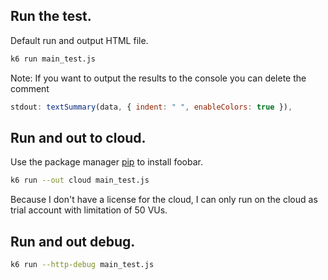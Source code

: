 ## Run the test.

Default run and output HTML file.

```bash
k6 run main_test.js
```

Note: If you want to output the results to the console you can delete the comment
```javascript
stdout: textSummary(data, { indent: " ", enableColors: true }),
```

## Run and out to cloud.

Use the package manager [pip](https://pip.pypa.io/en/stable/) to install foobar.

```bash
k6 run --out cloud main_test.js
```

Because I don't have a license for the cloud, I can only run on the cloud as trial account with limitation of 50 VUs.


## Run and out debug.

```bash
k6 run --http-debug main_test.js
```




